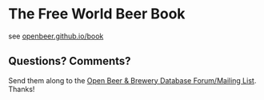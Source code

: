 # The Free World Beer Book

see [openbeer.github.io/book](http://openbeer.github.io/book)



## Questions? Comments?

Send them along to the
[Open Beer & Brewery Database Forum/Mailing List](http://groups.google.com/group/beerdb).
Thanks!
